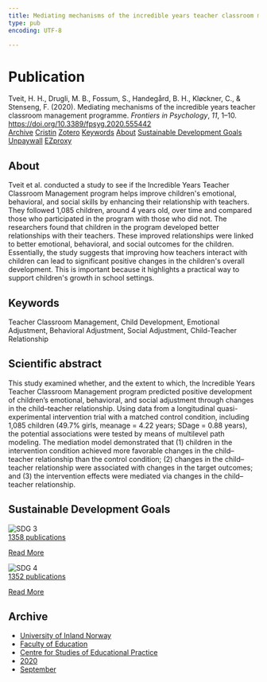 ```yaml
---
title: Mediating mechanisms of the incredible years teacher classroom management programme
type: pub
encoding: UTF-8

---
```

<h1>Publication</h1>
<article id="csl-bib-container-U5CPCMRY" class="csl-bib-container">
  <div class="csl-bib-body"> <div class="csl-entry">Tveit, H. H., Drugli, M. B., Fossum, S., Handegård, B. H., Kløckner, C., &#38; Stenseng, F. (2020). Mediating mechanisms of the incredible years teacher classroom management programme. <i>Frontiers in Psychology</i>, <i>11</i>, 1–10. <a href="https://doi.org/10.3389/fpsyg.2020.555442">https://doi.org/10.3389/fpsyg.2020.555442</a></div> </div>
  <div class="csl-bib-buttons">
    <a href="#taxonomy-article-U5CPCMRY" alt="archive" class="csl-bib-button">Archive</a>
    <a href="https://app.cristin.no/results/show.jsf?id=1826374" alt="Cristin" class="csl-bib-button">Cristin</a>
    <a href="http://zotero.org/groups/5881554/items/U5CPCMRY" alt="Zotero" class="csl-bib-button">Zotero</a>
    <a href="#keywords-article-U5CPCMRY" alt="keywords" class="csl-bib-button">Keywords</a>
    <a href="#about-article-U5CPCMRY" alt="about_pub" class="csl-bib-button">About</a>
    <a href="#sdg-article-U5CPCMRY" alt="sdg" class="csl-bib-button">Sustainable Development Goals</a>
    <a href="https://www.frontiersin.org/articles/10.3389/fpsyg.2020.555442/pdf" alt="Unpaywall" class="csl-bib-button">Unpaywall</a>
    <a href="https://www.frontiersin.org/articles/10.3389/fpsyg.2020.555442/pdf" alt="EZproxy" class="csl-bib-button">EZproxy</a>
  </div>
  <div id="csl-bib-meta-container-U5CPCMRY"></div>
</article>
<div id="csl-bib-meta-U5CPCMRY" class="csl-bib-meta">
  <article id="about-article-U5CPCMRY" class="about_pub-article">
    <h1>About</h1>
    Tveit et al. conducted a study to see if the Incredible Years Teacher Classroom Management program helps improve children's emotional, behavioral, and social skills by enhancing their relationship with teachers. They followed 1,085 children, around 4 years old, over time and compared those who participated in the program with those who did not. The researchers found that children in the program developed better relationships with their teachers. These improved relationships were linked to better emotional, behavioral, and social outcomes for the children. Essentially, the study suggests that improving how teachers interact with children can lead to significant positive changes in the children's overall development. This is important because it highlights a practical way to support children's growth in school settings.
  </article>
  <article id="keywords-article-U5CPCMRY" class="keywords-article">
    <h1>Keywords</h1>
    Teacher Classroom Management, Child Development, Emotional Adjustment, Behavioral Adjustment, Social Adjustment, Child-Teacher Relationship
  </article>
  <article id="abstract-article-U5CPCMRY" class="abstract-article">
    <h1>Scientific abstract</h1>
    This study examined whether, and the extent to which, the Incredible Years Teacher Classroom Management program predicted positive development of children’s emotional, behavioral, and social adjustment through changes in the child–teacher relationship. Using data from a longitudinal quasi-experimental intervention trial with a matched control condition, including 1,085 children (49.7% girls, meanage = 4.22 years; SDage = 0.88 years), the potential associations were tested by means of multilevel path modeling. The mediation model demonstrated that (1) children in the intervention condition achieved more favorable changes in the child–teacher relationship than the control condition; (2) changes in the child–teacher relationship were associated with changes in the target outcomes; and (3) the intervention effects were mediated via changes in the child–teacher relationship.
  </article>
  <article id="sdg-article-U5CPCMRY" class="sdg-article">
    <h1>Sustainable Development Goals</h1>
    <div class="sdg-container"><div id="sdg3" class="sdg">
        <img src="{{< params subfolder >}}images/sdg/sdg03_en.png" class="image" alt="SDG 3">
        <div class="sdg-overlay">
          <a href="/en/archive/?key=?sdg=3#archive" class="sdg-publication-count"><span>1358</span> publications</a>
          <p><a href="https://sdgs.un.org/goals/goal3" class="sdg-read-more">Read More</a></p>
        </div>
      </div> <div id="sdg4" class="sdg">
        <img src="{{< params subfolder >}}images/sdg/sdg04_en.png" class="image" alt="SDG 4">
        <div class="sdg-overlay">
          <a href="/en/archive/?key=?sdg=4#archive" class="sdg-publication-count"><span>1352</span> publications</a>
          <p><a href="https://sdgs.un.org/goals/goal4" class="sdg-read-more">Read More</a></p>
        </div>
      </div></div>
  </article>
  <article id="taxonomy-article-U5CPCMRY" class="taxonomy-article">
    <h1>Archive</h1>
    <ul>
      <li>
        <a href="/en/archive/?key=3DCRN523">University of Inland Norway</a>
      </li>
      <li>
        <a href="/en/archive/?key=WYNZA47F">Faculty of Education</a>
      </li>
      <li>
        <a href="/en/archive/?key=G3SEU2Z2">Centre for Studies of Educational Practice</a>
      </li>
      <li>
        <a href="/en/archive/?key=44NWEDHM">2020</a>
      </li>
      <li>
        <a href="/en/archive/?key=3T3TFP4R">September</a>
      </li>
    </ul>
  </article>
</div>
